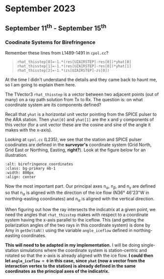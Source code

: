 # September 2023

## September 11<sup>th</sup> - September 15<sup>th</sup>

### Coodinate Systems for Birefringence 

Remember these lines from L1489-1491 in `cpol.cc`?

> `rhat_thisstep[0]=-1.*(res[UZAIRSTEP]-res[0])*yhat[0]`
        `rhat_thisstep[1]=-1.*(res[UZAIRSTEP]-res[0])*yhat[1]`
        `rhat_thisstep[2]=-1.*(zs[UZAIRSTEP]-zs[0])`

At the time I didn't understand the details and they came back to haunt me, so I am going to explain them here. 

The TVector3 `rhat_thisstep` is a vector between two adjacent points (out of many) on a ray path solution from Tx to Rx. The question is: on what coordinate system are its components defined? 

Recall that `yhat` is a horizontal unit vector pointing from the SPICE pulser to the ARA station. Then `yhat[0]` and `yhat[1]` are the x and y components of this vector (for a unit vector these are the cosine and sine of the angle it makes with the x-axis). 

Looking at `cpol.cc` (L235), we see that the station and SPICE pulser coodinates are defined in the **surveyor's** coordinate system (Grid North, Grid East or Northing, Easting, **right?**). Look at the figure below for an illustration.


```{image} ../images/birefringence_coordinates.png
:alt: birefringence_coordinates
:class: bg-primary mb-1
:width: 800px
:align: center
```



Now the most important part. Our principal axes n<sub>$\alpha$</sub>, n<sub>$\beta$</sub>, and n<sub>$\gamma$</sub> are defined so that n<sub>$\alpha$</sub> is aligned with the direction of the ice flow (N36° 46'23"W in northing-easting coordinates) and n<sub>$\alpha$</sub> is aligned with the vertical direction. 

When figuring out how the ray intersects the indicatrix at a given point, we need the angles that `rhat_thisstep` makes with respect to a coordinate system having the x-axis parallel to the iceflow. This (and getting the polarization angles of the two rays in this coordinate system) is done by Amy in `getDeltaN()` using the variable `angle_iceflow` defined in northing-easting coordinates.

**This will need to be adapted in my implementation.** I will be doing single-station simulations where the coordinate system is station-centric and rotated so that the x-axis is already aligned with the ice flow. **I could then let `angle_iceflow = 0` in this case, since `yhat` (now a vector from the interaction vertex to the station) is already defined in the same coordinates as the principal axes of the indicatrix.**
